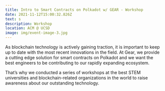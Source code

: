 ```yaml
---
title: Intro to Smart Contracts on Polkadot w/ GEAR - Workshop
date: 2021-11-12T15:00:32.826Z
text: s
description: Workshop
location: ACM @ UCSD
image: img/event-image-3.jpg
---
```

As blockchain technology is actively gaining traction, it is important to keep up to date with the most recent innovations in the field. At Gear, we provide a cutting edge solution for smart contracts on Polkadot and we want the best engineers to be contributing to our rapidly expanding ecosystem.

That’s why we conducted a series of workshops at the best STEM universities and blockchain-related organizations in the world to raise awareness about our outstanding technology.